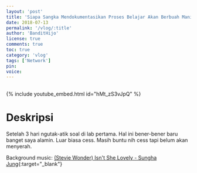 ```yaml
---
layout: 'post'
title: 'Siapa Sangka Mendokumentasikan Proses Belajar Akan Berbuah Manis Pt. 2'
date: 2018-07-13
permalink: '/vlog/:title'
author: 'BanditHijo'
license: true
comments: true
toc: true
category: 'vlog'
tags: ['Network']
pin:
voice:
---
```


<div style="margin-top:30px;"></div>

{% include youtube_embed.html id="hMt_zS3vJpQ" %}

# Deskripsi

Setelah 3 hari ngutak-atik soal di lab pertama. Hal ini bener-bener baru banget saya alamin. Luar biasa cess.
Masih buntu nih cess tapi belum akan menyerah.

Background music:
[(Stevie Wonder) Isn't She Lovely - Sungha Jung](https://youtu.be/o0NJiasWrLc){:target="_blank"}
